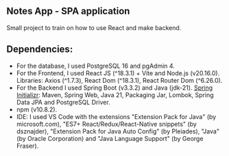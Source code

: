 ## Notes App - SPA application

Small project to train on how to use React and make backend.

## Dependencies:

- For the database, I used PostgreSQL 16 and pgAdmin 4.
- For the Frontend, I used React JS (^18.3.1) + Vite and Node.js (v20.16.0). Libraries: Axios (^1.7.3), React Dom (^18.3.1), React Router Dom (^6.26.0).
- For the Backend I used Spring Boot (v3.3.2) and Java (jdk-21). [Spring Initializr](https://start.spring.io/;): Maven, Spring Web, Java 21, Packaging Jar, Lombok, Spring Data JPA and PostgreSQL Driver.
- npm (v10.8.2).
- IDE: I used VS Code with the extensions "Extension Pack for Java" (by microsoft.com), "ES7+ React/Redux/React-Native snippets" (by dsznajder), "Extension Pack for Java Auto Config" (by Pleiades), "Java" (by Oracle Corporation) and "Java Language Support" (by George Fraser).
